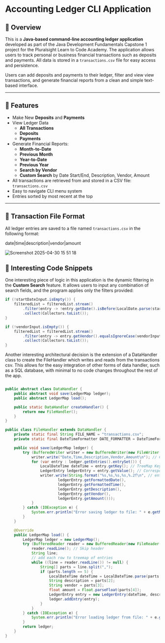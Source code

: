 # Accounting Ledger CLI Application

## 📘 Overview

This is a **Java-based command-line accounting ledger application** developed as part of the Java Development Fundamentals Capstone 1 project for the Pluralsight Learn to Code Academy. The application allows users to track personal or business financial transactions such as deposits and payments. All data is stored in a `transactions.csv` file for easy access and persistence.

Users can add deposits and payments to their ledger, filter and view view transactions, and generate financial reports from a clean and simple text-based interface.

---

## 🚀 Features

- Make New **Deposits** and **Payments**
- View Ledger Data
  - **All Transactions**
  - **Deposits**
  - **Payments**
- Generate Financial Reports:
  - **Month-to-Date**
  - **Previous Month**
  - **Year-to-Date**
  - **Previous Year**
  - **Search by Vendor**
  -  **Custom Search** by Date Start/End, Description, Vendor, Amount
- All transactions are retrieved from and stored in a CSV file: `transactions.csv`
- Easy to navigate CLI menu system
- Entries sorted by most recent at the top

---

## 📁 Transaction File Format

All ledger entries are saved to a file named `transactions.csv` in the following format:


date|time|description|vendor|amount

![Screenshot 2025-04-30 15 51 18](https://github.com/user-attachments/assets/218282a9-445e-4f7a-9b0e-b1d0730b475a)



## 📌 Interesting Code Snippets

One interesting piece of logic in this application is the dynamic filtering in the **Custom Search** feature. It allows users to input any combination of search fields, and the program applies only the filters provided:

```java
if (!startDateInput.isEmpty()) {
    filteredList = filteredList.stream()
        .filter(entry -> !entry.getDate().isBefore(LocalDate.parse(startDateInput)))
        .collect(Collectors.toList());
}

if (!vendorInput.isEmpty()) {
    filteredList = filteredList.stream()
        .filter(entry -> entry.getVendor().equalsIgnoreCase(vendorInput))
        .collect(Collectors.toList());
}
```
Another interesting architectural decision is the extension of a DataHandler class to create the FileHandler which writes and reads from the transactions csv. This allows for the easy integration of other forms of data handler, such as a SQL database, with minimal to no code changes throughout the rest of the app.

```java

public abstract class DataHandler {
    public abstract void save(LedgerMap ledger);
    public abstract LedgerMap load();

    public static DataHandler createHandler() {
        return new FileHandler();
    }
}

public class FileHandler extends DataHandler {
    private static final String FILE_NAME = "transactions.csv";
    private static final DateTimeFormatter DATE_FORMATTER = DateTimeFormatter.ofPattern("yyyy-MM-dd HH:mm:ss");

    public void save(LedgerMap ledger) {
        try (BufferedWriter writer = new BufferedWriter(new FileWriter(FILE_NAME))) {
            writer.write("Date,Time,Description,Vendor,Amount\n"); // CSV header
            for (var entry : ledger.getEntries().entrySet()) {
                LocalDateTime dateTime = entry.getKey(); // TreeMap Key
                LedgerEntry ledgerEntry = entry.getValue(); // Corresponding value
                writer.write(String.format("%s,%s,%s,%s,%.2f\n", // entry fields
                        ledgerEntry.getFormattedDate(),
                        ledgerEntry.getFormattedTime(),
                        ledgerEntry.getDescription(),
                        ledgerEntry.getVendor(),
                        ledgerEntry.getAmount()));
            }
        } catch (IOException e) {
            System.err.println("Error saving ledger to file: " + e.getMessage());
        }
    }

    @Override
    public LedgerMap load() {
        LedgerMap ledger = new LedgerMap();
        try (BufferedReader reader = new BufferedReader(new FileReader(FILE_NAME))) {
            reader.readLine(); // Skip header
            String line;
            // add each row to treemap of entries
            while ((line = reader.readLine()) != null) {
                String[] parts = line.split(",");
                if (parts.length == 5) {
                    LocalDateTime dateTime = LocalDateTime.parse(parts[0] + " " + parts[1], DATE_FORMATTER);
                    String description = parts[2];
                    String vendor = parts[3];
                    float amount = Float.parseFloat(parts[4]);
                    LedgerEntry entry = new LedgerEntry(dateTime, description, vendor, amount);
                    ledger.addEntry(entry);
                }
            }
        } catch (IOException e) {
            System.err.println("Error loading ledger from file: " + e.getMessage());
        }
        return ledger;
    }
}

```
